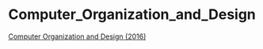# Computer_Organization_and_Design

[Computer Organization and Design (2016)](http://apprize.info/usability/interface/index.html)
